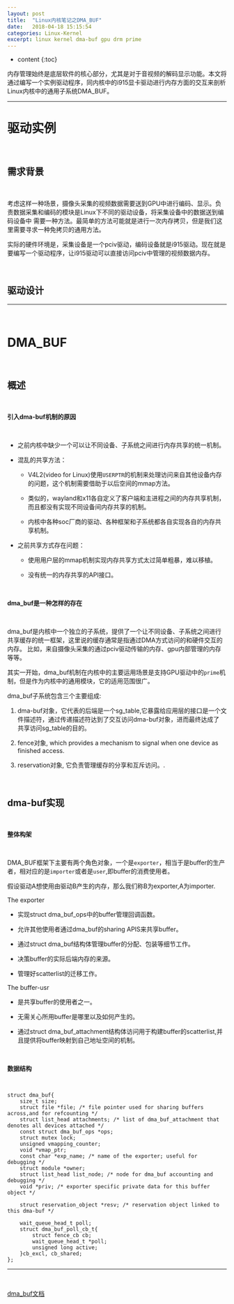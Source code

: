 ```yaml
---
layout: post
title:  "Linux内核笔记之DMA_BUF"
date:   2018-04-18 15:15:54
categories: Linux-Kernel
excerpt: linux kernel dma-buf gpu drm prime
---
```


* content
{:toc}


内存管理始终是底层软件的核心部分，尤其是对于音视频的解码显示功能。本文将通过编写一个实例驱动程序，同内核中的i915显卡驱动进行内存方面的交互来剖析
Linux内核中的通用子系统DMA_BUF。

---


# 驱动实例

<br />

## 需求背景

<br />

考虑这样一种场景，摄像头采集的视频数据需要送到GPU中进行编码、显示。负责数据采集和编码的模块是Linux下不同的驱动设备，将采集设备中的数据送到编码设备中
需要一种方法。最简单的方法可能就是进行一次内存拷贝，但是我们这里需要寻求一种免拷贝的通用方法。

实际的硬件环境是，采集设备是一个pciv驱动，编码设备就是i915驱动。现在就是要编写一个驱动程序，让i915驱动可以直接访问pciv中管理的视频数据内存。

<br />

## 驱动设计



---

<br />

# DMA_BUF

<br />

## 概述

<br />

**引入dma-buf机制的原因**

<br />

* 之前内核中缺少一个可以让不同设备、子系统之间进行内存共享的统一机制。

* 混乱的共享方法：

   * V4L2(video for Linux)使用`USERPTR`的机制来处理访问来自其他设备内存的问题，这个机制需要借助于以后空间的mmap方法。
   
   * 类似的，wayland和x11各自定义了客户端和主进程之间的内存共享机制，而且都没有实现不同设备间内存共享的机制。
   
   * 内核中各种soc厂商的驱动、各种框架和子系统都各自实现各自的内存共享机制。
  
* 之前共享方式存在问题：

   * 使用用户层的mmap机制实现内存共享方式太过简单粗暴，难以移植。
  
   * 没有统一的内存共享的API接口。

<br />

**dma_buf是一种怎样的存在**

<br />

dma_buf是内核中一个独立的子系统，提供了一个让不同设备、子系统之间进行共享缓存的统一框架，这里说的缓存通常是指通过DMA方式访问的和硬件交互的内存。
比如，来自摄像头采集的通过pciv驱动传输的内存、gpu内部管理的内存等等。

其实一开始，dma_buf机制在内核中的主要运用场景是支持GPU驱动中的`prime`机制，但是作为内核中的通用模块，它的适用范围很广。

dma_buf子系统包含三个主要组成:

1. dma-buf对象，它代表的后端是一个sg_table,它暴露给应用层的接口是一个文件描述符，通过传递描述符达到了交互访问dma-buf对象，进而最终达成了
共享访问sg_table的目的。

2. fence对象, which provides a mechanism to signal when one device as finished access.

3. reservation对象, 它负责管理缓存的分享和互斥访问。.

<br />

## dma-buf实现

<br />

**整体构架**

<br />

DMA_BUF框架下主要有两个角色对象，一个是`exporter`，相当于是buffer的生产者，相对应的是`importer`或者是`user`,即buffer的消费使用者。

假设驱动A想使用由驱动B产生的内存，那么我们称B为exporter,A为importer.

The exporter

   * 实现struct dma_buf_ops中的buffer管理回调函数。
   
   * 允许其他使用者通过dma_buf的sharing APIS来共享buffer。
   
   * 通过struct dma_buf结构体管理buffer的分配、包装等细节工作。
   
   * 决策buffer的实际后端内存的来源。
   
   * 管理好scatterlist的迁移工作。
      
The buffer-usr

   * 是共享buffer的使用者之一。
   
   * 无需关心所用buffer是哪里以及如何产生的。
   
   * 通过struct dma_buf_attachment结构体访问用于构建buffer的scatterlist,并且提供将buffer映射到自己地址空间的机制。

<br />

**数据结构**

<br />

	struct dma_buf{
		size_t size;
		struct file *file; /* file pointer used for sharing buffers across,and for refcounting */
		struct list_head attachments; /* list of dma_buf_attachment that denotes all devices attached */
		const struct dma_buf_ops *ops;
		struct mutex lock;
		unsigned vmapping_counter;
		void *vmap_ptr;
		const char *exp_name; /* name of the exporter; useful for debugging */
		struct module *owner;
		struct list_head list_node; /* node for dma_buf accounting and debugging */
		void *priv; /* exporter specific private data for this buffer object */
		
		struct reservation_object *resv; /* reservation object linked to this dma-buf */
		
		wait_queue_head_t poll;
		struct dma_buf_poll_cb_t{
			struct fence_cb cb;
			wait_queue_head_t *poll;
			unsigned long active;
		}cb_excl, cb_shared;
	};





---

<br />







[dma_buf文档](https://elinux.org/images/a/a8/DMA_Buffer_Sharing-_An_Introduction.pdf)





